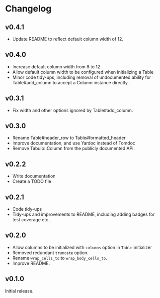 # Changelog

## v0.4.1

* Update README to reflect default column width of 12.

## v0.4.0

* Increase default column width from 8 to 12
* Allow default column width to be configured when initializing a Table
* Minor code tidy-ups, including removal of undocumented ability for
  Table#add_column to accept a Column instance directly.

## v0.3.1

* Fix width and other options ignored by Table#add_column.

## v0.3.0

* Rename Table#header_row to Table#formatted_header
* Improve documentation, and use Yardoc instead of Tomdoc
* Remove Tabulo::Column from the publicly documented API.

## v0.2.2

* Write documentation
* Create a TODO file

## v0.2.1

* Code tidy-ups
* Tidy-ups and improvements to README, including adding badges for test coverage etc..

## v0.2.0

* Allow columns to be initialized with `columns` option in `Table` initializer
* Removed redundant `truncate` option.
* Rename `wrap_cells_to` to `wrap_body_cells_to`.
* Improve README.

## v0.1.0

Initial release.
